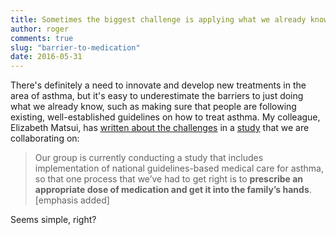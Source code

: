 ```yaml
---
title: Sometimes the biggest challenge is applying what we already know
author: roger
comments: true
slug: "barrier-to-medication"
date: 2016-05-31
---
```



There's definitely a need to innovate and develop new treatments in
the area of asthma, but it's easy to underestimate the barriers to
just doing what we already know, such as making sure that people are
following existing, well-established guidelines on how to treat
asthma. My colleague, Elizabeth Matsui, has [written about the
challenges](http://skybrudeconsulting.com/blog/2016/05/31/barriers-medication.html) in a [study](https://clinicaltrials.gov/ct2/show/NCT02251379?term=ecatch&rank=1) that we are collaborating on:

> Our group is currently conducting a study that includes implementation of national guidelines-based medical care for asthma, so that one process that we’ve had to get right is to **prescribe an appropriate dose of medication and get it into the family’s hands**. [emphasis added]

Seems simple, right? 
